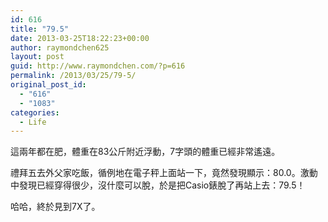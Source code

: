 ```yaml
---
id: 616
title: "79.5"
date: 2013-03-25T18:22:23+00:00
author: raymondchen625
layout: post
guid: http://www.raymondchen.com/?p=616
permalink: /2013/03/25/79-5/
original_post_id:
  - "616"
  - "1083"
categories:
  - Life
---
```

這兩年都在肥，體重在83公斤附近浮動，7字頭的體重已經非常遙遠。

禮拜五去外父家吃飯，循例地在電子秤上面站一下，竟然發現顯示：80.0。激動中發現已經穿得很少，沒什麼可以脫，於是把Casio錶脫了再站上去：79.5！

哈哈，終於見到7X了。